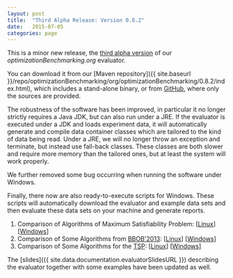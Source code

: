 ```yaml
---
layout: post
title:  "Third Alpha Release: Version 0.8.2"
date:   2015-07-05
categories: page
---
```


This is a minor new release, the [third alpha version](https://github.com/optimizationBenchmarking/optimizationBenchmarking/releases/tag/v0.8.2)
of our *optimizationBenchmarking.org* evaluator.

You can download it from our [Maven repository]({{ site.baseurl }}/repo/optimizationBenchmarking/org/optimizationBenchmarking/0.8.2/index.html), which includes a stand-alone binary, or from [GitHub](https://github.com/optimizationBenchmarking/optimizationBenchmarking/releases/tag/v0.8.2), where only the sources are provided.

The robustness of the software has been improved, in particular it no longer strictly
requires a Java JDK, but can also run under a JRE. If the evaluator is executed under
a JDK and loads experiment data, it will automatically generate and compile data
container classes which are tailored to the kind of data being read. Under a JRE,
we will no longer throw an exception and terminate, but instead use fall-back
classes. These classes are both slower and require more memory than the tailored ones,
but at least the system will work properly.

We further removed some bug occurring when running the software under Windows.

Finally, there now are also ready-to-execute scripts for Windows. These scripts
will automatically download the evaluator and example data sets and then evaluate
these data sets on your machine and generate reports.

1. Comparison of Algorithms of Maximum Satisfiability Problem: [[Linux](https://github.com/optimizationBenchmarking/optimizationBenchmarking/blob/documentation/examples/maxSat/make.sh)] [[Windows](https://github.com/optimizationBenchmarking/optimizationBenchmarking/blob/documentation/examples/maxSat/make.bat)]
2. Comparison of Some Algorithms from [BBOB'2013](http://coco.gforge.inria.fr/doku.php?id=bbob-2013): [[Linux](https://github.com/optimizationBenchmarking/optimizationBenchmarking/blob/documentation/examples/bbob/make.sh)] [[Windows](https://github.com/optimizationBenchmarking/optimizationBenchmarking/blob/documentation/examples/bbob/make.bat)]
3. Comparison of Some Algorithms for the [TSP](https://github.com/optimizationBenchmarking/tspSuite): [[Linux](https://github.com/optimizationBenchmarking/optimizationBenchmarking/blob/documentation/examples/tspSuite/make.sh)] [[Windows](https://github.com/optimizationBenchmarking/optimizationBenchmarking/blob/documentation/examples/tspSuite/make.bat)]

The [slides]({{ site.data.documentation.evaluatorSlidesURL }}) describing the evaluator
together with some examples have been updated as well.
